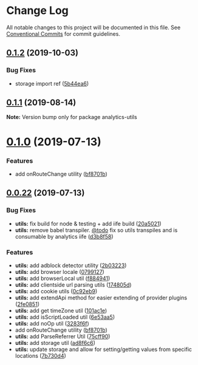 # Change Log

All notable changes to this project will be documented in this file.
See [Conventional Commits](https://conventionalcommits.org) for commit guidelines.

## [0.1.2](https://github.com/DavidWells/analytics/compare/analytics-utils@0.1.1...analytics-utils@0.1.2) (2019-10-03)


### Bug Fixes

* storage import ref ([5b44ea6](https://github.com/DavidWells/analytics/commit/5b44ea6))





## [0.1.1](https://github.com/DavidWells/analytics/compare/analytics-utils@0.1.0...analytics-utils@0.1.1) (2019-08-14)

**Note:** Version bump only for package analytics-utils





# [0.1.0](https://github.com/DavidWells/analytics/compare/analytics-utils@0.0.22...analytics-utils@0.1.0) (2019-07-13)


### Features

* add onRouteChange utility ([bf8701b](https://github.com/DavidWells/analytics/commit/bf8701b))





## [0.0.22](https://github.com/DavidWells/analytics/compare/analytics-utils@0.0.22...analytics-utils@0.0.22) (2019-07-13)


### Bug Fixes

* **utils:** fix build for node & testing + add iife build ([20a5021](https://github.com/DavidWells/analytics/commit/20a5021))
* **utils:** remove babel transpiler. [@todo](https://github.com/todo) fix so utils transpiles and is consumable by analytics iife ([d3b8f58](https://github.com/DavidWells/analytics/commit/d3b8f58))


### Features

* **utils:** add adblock detector utility ([2b03223](https://github.com/DavidWells/analytics/commit/2b03223))
* **utils:** add browser locale ([0799127](https://github.com/DavidWells/analytics/commit/0799127))
* **utils:** add browserLocal util ([f884941](https://github.com/DavidWells/analytics/commit/f884941))
* **utils:** add clientside url parsing utils ([174805d](https://github.com/DavidWells/analytics/commit/174805d))
* **utils:** add cookie utils ([0c92eb9](https://github.com/DavidWells/analytics/commit/0c92eb9))
* **utils:** add extendApi method for easier extending of provider plugins ([2fe0851](https://github.com/DavidWells/analytics/commit/2fe0851))
* **utils:** add get timeZone util ([101ac1e](https://github.com/DavidWells/analytics/commit/101ac1e))
* **utils:** add isScriptLoaded util ([6e53aa5](https://github.com/DavidWells/analytics/commit/6e53aa5))
* **utils:** add noOp util ([3283f6f](https://github.com/DavidWells/analytics/commit/3283f6f))
* add onRouteChange utility ([bf8701b](https://github.com/DavidWells/analytics/commit/bf8701b))
* **utils:** add ParseReferrer Util ([75cff90](https://github.com/DavidWells/analytics/commit/75cff90))
* **utils:** add storage util ([ad8f6c6](https://github.com/DavidWells/analytics/commit/ad8f6c6))
* **utils:** update storage and allow for setting/getting values from specific locations ([7b730d4](https://github.com/DavidWells/analytics/commit/7b730d4))
